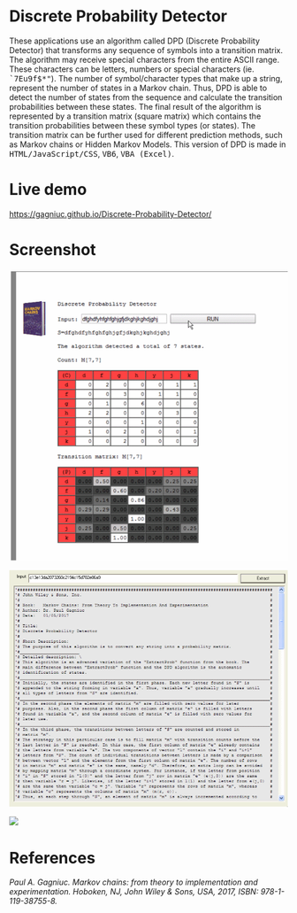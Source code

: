 # Discrete Probability Detector
These applications use an algorithm called DPD (Discrete Probability Detector) that transforms any sequence of symbols into a transition matrix. The algorithm may receive special characters from the entire ASCII range. These characters can be letters, numbers or special characters (ie. <kbd>`7Eu9f$*"</kbd>). The number of symbol/character types that make up a string, represent the number of states in a Markov chain. Thus, DPD is able to detect the number of states from the sequence and calculate the transition probabilities between these states. The final result of the algorithm is represented by a transition matrix (square matrix) which contains the transition probabilities between these symbol types (or states). The transition matrix can be further used for different prediction methods, such as Markov chains or Hidden Markov Models. This version of DPD is made in <kbd>HTML/JavaScript/CSS</kbd>, <kbd>VB6</kbd>, <kbd>VBA (Excel)</kbd>.

# Live demo 
https://gagniuc.github.io/Discrete-Probability-Detector/

# Screenshot
<kbd><img src="https://github.com/Gagniuc/Discrete-Probability-Detector/blob/main/How%20To.gif" /></kbd>

<kbd><img src="https://github.com/Gagniuc/Discrete-Probability-Detector/blob/main/img/How%20To%20VB6.gif" /></kbd>

<kbd><img src="https://github.com/Gagniuc/Discrete-Probability-Detector/blob/main/img/How%20To%20Excel%20VBA.gif" /></kbd>

# References

<i>Paul A. Gagniuc. Markov chains: from theory to implementation and experimentation. Hoboken, NJ,  John Wiley & Sons, USA, 2017, ISBN: 978-1-119-38755-8.</i>

